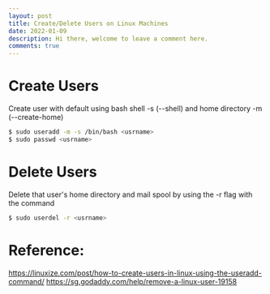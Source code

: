 ```yaml
---
layout: post
title: Create/Delete Users on Linux Machines
date: 2022-01-09
description: Hi there, welcome to leave a comment here.
comments: true
---
```

# Create Users 
Create user with default using bash shell -s (--shell) and home directory -m (--create-home)
```bash
$ sudo useradd -m -s /bin/bash <usrname>
$ sudo passwd <usrname>
```

# Delete Users
Delete that user's home directory and mail spool by using the -r flag with the command
```bash
$ sudo userdel -r <usrname>
```

# Reference:
https://linuxize.com/post/how-to-create-users-in-linux-using-the-useradd-command/
https://sg.godaddy.com/help/remove-a-linux-user-19158

